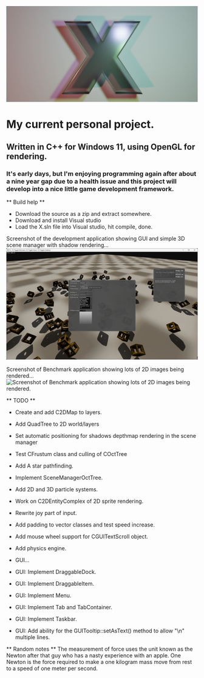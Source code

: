![X project logo. A character X, extruded slightly and placed against a quad within the 3D application Blender.](https://github.com/DavidCradock/X/blob/200f84dbc67354e97e7b7fabf2b3106daf09888a/github_images/github_social_image.png)
# My current personal project.
## Written in C++ for Windows 11, using OpenGL for rendering.
### It's early days, but I'm enjoying programming again after about a nine year gap due to a health issue and this project will develop into a nice little game development framework.
** Build help **
- Download the source as a zip and extract somewhere.
- Download and install Visual studio
- Load the X.sln file into Visual studio, hit compile, done.

Screenshot of the development application showing GUI and simple 3D scene manager with shadow rendering...
![Screenshot of the development application showing GUI and simple 3D scene manager with shadow rendering.](https://github.com/DavidCradock/X/blob/8b0174ddd5eb93baecca9c6d422111aac91df7e6/github_images/github_screenshot_2023_07_03.png)

Screenshot of Benchmark application showing lots of 2D images being rendered...
![Screenshot of Benchmark application showing lots of 2D images being rendered.](https://github.com/DavidCradock/X/blob/a3010410cca1f2320c03d0e0bc02bbb0f61f15df/github_images/github_screenshot_2023_07_13.png)

** TODO **
- Create and add C2DMap to layers.
- Add QuadTree to 2D world/layers
- Set automatic positioning for shadows depthmap rendering in the scene manager
- Test CFrustum class and culling of COctTree
- Add A star pathfinding.
- Implement SceneManagerOctTree.
- Add 2D and 3D particle systems.
- Work on C2DEntityComplex of 2D sprite rendering.
- Rewrite joy part of input.
- Add padding to vector classes and test speed increase.
- Add mouse wheel support for CGUITextScroll object.

- Add physics engine.
- GUI...
- GUI: Implement DraggableDock.
- GUI: Implement DraggableItem.
- GUI: Implement Menu.
- GUI: Implement Tab and TabContainer.
- GUI: Implement Taskbar.
- GUI: Add ability for the GUITooltip::setAsText() method to allow "\n" multiple lines.

** Random notes **
The measurement of force uses the unit known as the Newton after that guy who has a nasty experience with an apple.
One Newton is the force required to make a one kilogram mass move from rest to a speed of one meter per second.






